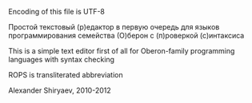 Encoding of this file is UTF-8

Простой текстовый (р)едактор
в первую очередь для языков программирования семейства (О)берон
с (п)роверкой (с)интаксиса

This is a simple text editor
first of all for Oberon-family programming languages
with syntax checking

ROPS is transliterated abbreviation

Alexander Shiryaev, 2010-2012

